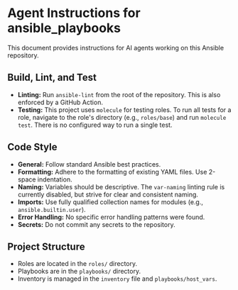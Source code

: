 # Agent Instructions for ansible_playbooks

This document provides instructions for AI agents working on this Ansible repository.

## Build, Lint, and Test

- **Linting:** Run `ansible-lint` from the root of the repository. This is also enforced by a GitHub Action.
- **Testing:** This project uses `molecule` for testing roles. To run all tests for a role, navigate to the role's directory (e.g., `roles/base`) and run `molecule test`. There is no configured way to run a single test.

## Code Style

- **General:** Follow standard Ansible best practices.
- **Formatting:** Adhere to the formatting of existing YAML files. Use 2-space indentation.
- **Naming:** Variables should be descriptive. The `var-naming` linting rule is currently disabled, but strive for clear and consistent naming.
- **Imports:** Use fully qualified collection names for modules (e.g., `ansible.builtin.user`).
- **Error Handling:** No specific error handling patterns were found.
- **Secrets:** Do not commit any secrets to the repository.

## Project Structure

- Roles are located in the `roles/` directory.
- Playbooks are in the `playbooks/` directory.
- Inventory is managed in the `inventory` file and `playbooks/host_vars`.
